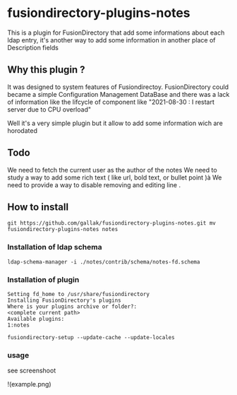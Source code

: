 # fusiondirectory-plugins-notes

This is a plugin for FusionDirectory that add some informations about each ldap entry, it's another way to add some information in another place of Description fields

## Why this plugin ?

It was designed to system features of Fusiondirectoy.
FusionDirectory could became a simple Configuration Management DataBase and there was a lack of information like the lifcycle of component like
"2021-08-30 : I restart server due to CPU overload"

Well it's a very simple plugin but it allow to add some information wich are horodated 

## Todo
We need to fetch the current user as the author of the notes
We need to study a way to add some rich text ( like url, bold text, or bullet point )à
We need to  provide a way to disable removing and editing line .

## How to install

`git https://github.com/gallak/fusiondirectory-plugins-notes.git
mv fusiondirectory-plugins-notes notes`

### Installation of ldap schema

`ldap-schema-manager -i ./notes/contrib/schema/notes-fd.schema`

### Installation of plugin

```fusiondirectory-setup --set-fd_home=/usr/local/share/fusiondirectory --install-plugins
Setting fd_home to /usr/share/fusiondirectory
Installing FusionDirectory's plugins
Where is your plugins archive or folder?:
<complete current path>            
Available plugins:
1:notes

fusiondirectory-setup --update-cache --update-locales
```

### usage

see screenshoot

!(example.png)


